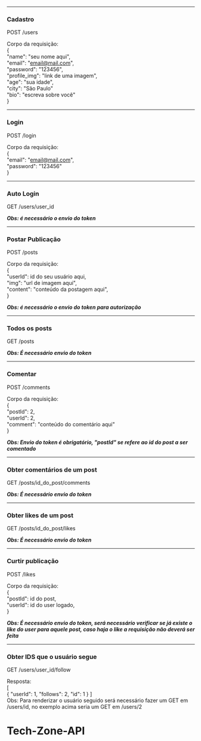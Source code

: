 ___
### Cadastro

POST /users

Corpo da requisição:<br/>
{<br/>
    "name": "seu nome aqui",<br/>
    "email": "email@mail.com",<br/>
    "password": "123456",<br/>
    "profile_img": "link de uma imagem",<br/>
    "age": "sua idade",<br/>
    "city": "São Paulo"<br/>
    "bio": "escreva sobre você"<br/>
}<br/>

___
### Login

POST /login

Corpo da requisição:<br/>
{<br/>
    "email": "email@mail.com",<br/>
    "password": "123456"<br/>
}<br/>

___
### Auto Login

GET /users/user_id

***Obs: é necessário o envio do token***

___
### Postar Publicação

POST /posts

Corpo da requisição:<br/>
{<br/>
    "userId": id do seu usuário aqui,<br/>
    "img": "url de imagem aqui",<br/>
    "content": "conteúdo da postagem aqui",<br/>
}<br/>

***Obs: é necessário o envio do token para autorização***

___
### Todos os posts

GET /posts

***Obs: É necessário envio do token***

___
### Comentar

POST /comments

Corpo da requisição:<br/>
{<br/>
    "postId": 2,<br/>
    "userId": 2,<br/>
    "comment": "conteúdo do comentário aqui"<br/>
}<br/>

***Obs: Envio do token é obrigatório, "postId" se refere ao id do post a ser comentado***

___
### Obter comentários de um post

GET /posts/id_do_post/comments

***Obs: É necessário envio do token***

___
### Obter likes de um post

GET /posts/id_do_post/likes

***Obs: É necessário envio do token***

___
### Curtir publicação

POST /likes

Corpo da requisição:<br/>
{<br/>
    "postId": id do post,<br/>
    "userId": id do user logado,<br/>
}<br/>

***Obs: É necessário envio do token, será necessário verificar se já existe o like do user para aquele post, caso haja o like a requisição não deverá ser feita***

___
### Obter IDS que o usuário segue

GET /users/user_id/follow

Resposta:<br/>
[<br/>
	{
		"userId": 1,
		"follows": 2,
		"id": 1
	}
]<br/>
Obs: Para renderizar o usuário seguido será necessário fazer um GET em /users/id, no exemplo acima seria um GET em /users/2

# Tech-Zone-API

